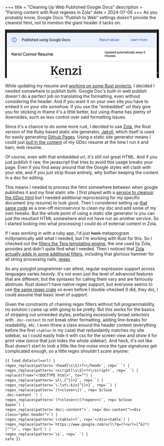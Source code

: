 +++
title = "Cleaning Up Web Published Google Docs"
description = "Parsing content with Rust regexes in Zola"
date = 2024-07-06
+++
As you probably know, Google Docs "Publish to Web" settings doesn't provide the cleanest html, not to mention the giant header it tacks on.

![image](/posts/gdocs_header.png)

<!-- more --> 

While updating my resume and [working on some Rust projects](https://github.com/knzai), I decided I needed somewhere to publish both. Google Doc's built-in web publish doesn't do a perfect job on translating the formatting, even without considering the header. And if you want it on your own site you have to embed it on your site somehow. If you use the "embedded" url they give you for sticking in iframe it's a little better, but using iframe has plenty of downsides, such as less control over said formatting issues.

Since it's a chance to do some more rust, I decided to use [Zola](https://www.getzola.org/), the Rust version of the Ruby based static site generator, [Jekyll](https://jekyllrb.com/), which itself is used for easily generating [Github Pages](https://pages.github.com/). Using a static site generator means I could just [pull in the content](https://www.getzola.org/documentation/templates/overview/#load-data) of my GDoc resume at the time I run it and bam, web resume.

Of course, even with that embedded url, it's still not great HTML. And if you just publish it raw, the javascript that tries to avoid this usage breaks your page. Even if you find away around that the Google styles will clash with your site, and if you just strip those entirely, why bother keeping the content in a doc for editing.

This means I needed to process the html somewhere between when google publishes it and my final static site. I first played with a [service to cleanup the GDoc html](https://gdoc.pub/) but I needed additional reprocessing for my specific document (my resume) to look good. Then I considered setting up [that same code](https://github.com/augnustin/google-docs-publisher) as a one-off microservice to clean my doc and add some of my own tweaks. But the whole point of using a static site generator is you can just the resultant HTML somewhere and not have run an another service. So I started looking into what processing I could do of external content in Zola.

If I was working in with a ruby app, I'd just ~~hack~~ metaprogram in/dynamically add what I needed, but I'm working with Rust for this. So I checked out the [filters the Tera templating engine](https://keats.github.io/tera/docs/#filters), the one used by Zola, provides and didn't quite find what I needed. Then I noticed that [Zola actually adds in some additional filters](https://www.getzola.org/documentation/templates/overview/#regex-replace), including that glorious hammer for all string processing nails, [regex](https://en.wikipedia.org/wiki/Regular_expression).

As any polyglot programmer can attest, regular expression support across languages varies *heavily*. It's not even just the level of advanced features that are different, but the syntaxes for calling them vary and are famously abstruse. Rust doesn't have native regex support, but everyone seems to use [the same regex crate](https://crates.io/crates/regex) so even before I double-checked (I did, they do), I could assume that basic level of support.

Given the constraints of chaining regex filters without full programmability, no solution I came up with going to be pretty. But this works for the basics of stripping out unneeded styles, prefacing excessively broad selectors with `.doc-content` to not break other formatting, adding line-breaks for readability, etc. I even threw a class around the header content (everything before the first `<table>` in my case) that redundantly matches my site sidebar, so I could easily hide it with css for the screen view and show it for print view (since that just hides the whole sidebar). And heck, it's not like Rust doesn't start to look a little like line-noise once the type signatures get complicated enough, so a little regex shouldn't scare anyone:

```
{{ load_data(url=url) | 
regex_replace(pattern=`<head[\s\S]+?<\/head>`, rep=` `) | 
regex_replace(pattern=`<script[\s\S]+?<\/script>`, rep=` `) | 
replace(from="<!DOCTYPE html>", to="") | 
regex_replace(pattern=`ul\.[^}]+}`, rep=``) | 
regex_replace(pattern=`\.lst\-kix[^}]+}`, rep=``) | 
regex_replace(pattern=`(?<close>\})`, rep=`$close
.doc-content `) | 
regex_replace(pattern=`(?<close>>)(?<open><)`, rep=`$close
$open`) | 
regex_replace(pattern=`doc\-content">`, rep=`doc-content"><div class="gdoc-header">`) | 
regex_replace(pattern=`(<table)+?`, rep=`</div><table`) | 
regex_replace(pattern=`https://www.google.com/url\?q=(?<url>[^&]*)[^"]+`, rep=`$url`) |
regex_replace(pattern=`\s`, rep=` `) |
safe }}
````
